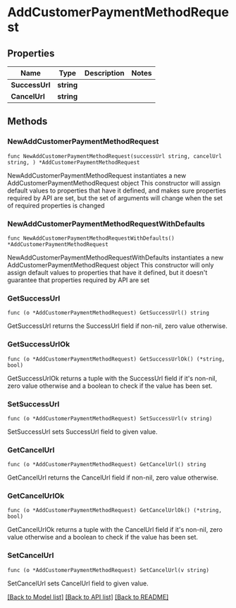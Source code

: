 # AddCustomerPaymentMethodRequest

## Properties

Name | Type | Description | Notes
------------ | ------------- | ------------- | -------------
**SuccessUrl** | **string** |  | 
**CancelUrl** | **string** |  | 

## Methods

### NewAddCustomerPaymentMethodRequest

`func NewAddCustomerPaymentMethodRequest(successUrl string, cancelUrl string, ) *AddCustomerPaymentMethodRequest`

NewAddCustomerPaymentMethodRequest instantiates a new AddCustomerPaymentMethodRequest object
This constructor will assign default values to properties that have it defined,
and makes sure properties required by API are set, but the set of arguments
will change when the set of required properties is changed

### NewAddCustomerPaymentMethodRequestWithDefaults

`func NewAddCustomerPaymentMethodRequestWithDefaults() *AddCustomerPaymentMethodRequest`

NewAddCustomerPaymentMethodRequestWithDefaults instantiates a new AddCustomerPaymentMethodRequest object
This constructor will only assign default values to properties that have it defined,
but it doesn't guarantee that properties required by API are set

### GetSuccessUrl

`func (o *AddCustomerPaymentMethodRequest) GetSuccessUrl() string`

GetSuccessUrl returns the SuccessUrl field if non-nil, zero value otherwise.

### GetSuccessUrlOk

`func (o *AddCustomerPaymentMethodRequest) GetSuccessUrlOk() (*string, bool)`

GetSuccessUrlOk returns a tuple with the SuccessUrl field if it's non-nil, zero value otherwise
and a boolean to check if the value has been set.

### SetSuccessUrl

`func (o *AddCustomerPaymentMethodRequest) SetSuccessUrl(v string)`

SetSuccessUrl sets SuccessUrl field to given value.


### GetCancelUrl

`func (o *AddCustomerPaymentMethodRequest) GetCancelUrl() string`

GetCancelUrl returns the CancelUrl field if non-nil, zero value otherwise.

### GetCancelUrlOk

`func (o *AddCustomerPaymentMethodRequest) GetCancelUrlOk() (*string, bool)`

GetCancelUrlOk returns a tuple with the CancelUrl field if it's non-nil, zero value otherwise
and a boolean to check if the value has been set.

### SetCancelUrl

`func (o *AddCustomerPaymentMethodRequest) SetCancelUrl(v string)`

SetCancelUrl sets CancelUrl field to given value.



[[Back to Model list]](../README.md#documentation-for-models) [[Back to API list]](../README.md#documentation-for-api-endpoints) [[Back to README]](../README.md)


